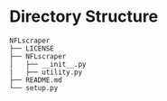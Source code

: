 # Directory Structure 

```
NFLscraper
├── LICENSE
├── NFLscraper
│   ├── __init__.py
|   ├── utility.py
├── README.md
└── setup.py
```